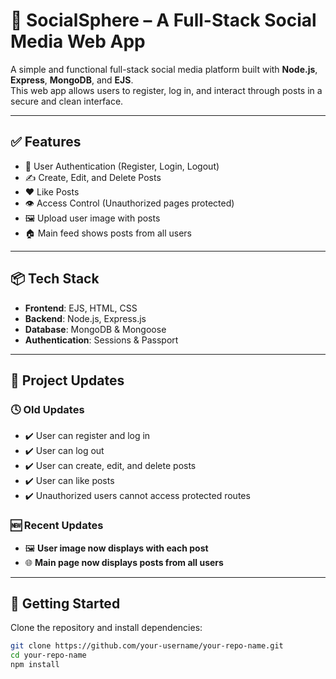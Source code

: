 # 📱 SocialSphere – A Full-Stack Social Media Web App

A simple and functional full-stack social media platform built with **Node.js**, **Express**, **MongoDB**, and **EJS**.  
This web app allows users to register, log in, and interact through posts in a secure and clean interface.

---

## ✅ Features

- 🔐 User Authentication (Register, Login, Logout)
- ✍️ Create, Edit, and Delete Posts
- ❤️ Like Posts
- 👁️ Access Control (Unauthorized pages protected)
- 🖼️ Upload user image with posts
- 🏠 Main feed shows posts from all users

---

## 📦 Tech Stack

- **Frontend**: EJS, HTML, CSS
- **Backend**: Node.js, Express.js
- **Database**: MongoDB & Mongoose
- **Authentication**: Sessions & Passport

---

## 🔄 Project Updates

### 🕓 Old Updates
- ✔️ User can register and log in
- ✔️ User can log out
- ✔️ User can create, edit, and delete posts
- ✔️ User can like posts
- ✔️ Unauthorized users cannot access protected routes

### 🆕 Recent Updates
- 🖼️ **User image now displays with each post**
- 🌐 **Main page now displays posts from all users**

---

## 🚀 Getting Started

Clone the repository and install dependencies:

```bash
git clone https://github.com/your-username/your-repo-name.git
cd your-repo-name
npm install
